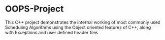 # OOPS-Project
This C++ project demonstrates the internal working of most commonly used Scheduling Algorithms using the Object oriented features of C++, along with Exceptions and user defined header files
